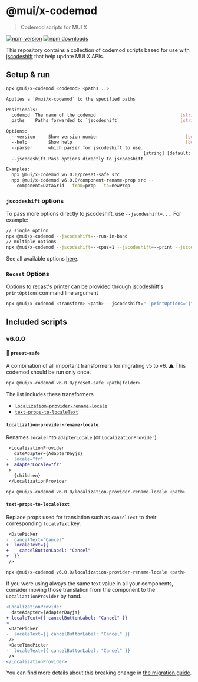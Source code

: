 # @mui/x-codemod

> Codemod scripts for MUI X

[![npm version](https://img.shields.io/npm/v/@mui/x-codemod.svg?style=flat-square)](https://www.npmjs.com/package/@mui/x-codemod)
[![npm downloads](https://img.shields.io/npm/dm/@mui/x-codemod.svg?style=flat-square)](https://www.npmjs.com/package/@mui/x-codemod)

This repository contains a collection of codemod scripts based for use with
[jscodeshift](https://github.com/facebook/jscodeshift) that help update MUI X APIs.

## Setup & run

<!-- #default-branch-switch -->

```bash
npx @mui/x-codemod <codemod> <paths...>

Applies a `@mui/x-codemod` to the specified paths

Positionals:
  codemod  The name of the codemod                                [string]
  paths    Paths forwarded to `jscodeshift`                       [string]

Options:
  --version     Show version number                                 [boolean]
  --help        Show help                                           [boolean]
  --parser      which parser for jscodeshift to use.
                                                    [string] [default: 'tsx']
  --jscodeshift Pass options directly to jscodeshift                  [array]

Examples:
  npx @mui/x-codemod v6.0.0/preset-safe src
  npx @mui/x-codemod v6.0.0/component-rename-prop src --
  --component=DataGrid --from=prop --to=newProp
```

### `jscodeshift` options

To pass more options directly to jscodeshift, use `--jscodeshift=...`. For example:

```sh
// single option
npx @mui/x-codemod --jscodeshift=--run-in-band
// multiple options
npx @mui/x-codemod --jscodeshift=--cpus=1 --jscodeshift=--print --jscodeshift=--dry --jscodeshift=--verbose=2
```

See all available options [here](https://github.com/facebook/jscodeshift#usage-cli).

### `Recast` Options

Options to [recast](https://github.com/benjamn/recast)'s printer can be provided
through jscodeshift's `printOptions` command line argument

```sh
npx @mui/x-codemod <transform> <path> --jscodeshift="--printOptions='{\"quote\":\"double\"}'"
```

## Included scripts

### v6.0.0

#### 🚀 `preset-safe`

A combination of all important transformers for migrating v5 to v6. ⚠️ This codemod should be run only once.

```sh
npx @mui/x-codemod v6.0.0/preset-safe <path|folder>
```

The list includes these transformers

- [`localization-provider-rename-locale`](#localization-provider-rename-locale)
- [`text-props-to-localeText`](#text-props-to-localeText)

#### `localization-provider-rename-locale`

Renames `locale` into `adapterLocale` (or `LocalizationProvider`)

```diff
 <LocalizationProvider
   dateAdapter={AdapterDayjs}
-  locale="fr"
+  adapterLocale="fr"
 >
   {children}
 </LocalizationProvider

```

```sh
npx @mui/x-codemod v6.0.0/localization-provider-rename-locale <path>
```

#### `text-props-to-localeText`

Replace props used for translation such as `cancelText` to their corresponding `localeText` key.

```diff
 <DatePicker
-  cancelText="Cancel"
+  localeText={{
+    cancelButtonLabel: "Cancel"
+  }}
 />
```

```sh
npx @mui/x-codemod v6.0.0/localization-provider-rename-locale <path>
```

If you were using always the same text value in all your components, consider moving those translation from the component to the `LocalizationProvider` by hand.

```diff
<LocalizationProvider
  dateAdapter={AdapterDayjs}
+ localeText={{ cancelButtonLabel: "Cancel" }}
>
 <DatePicker
-  localeText={{ cancelButtonLabel: "Cancel" }}
 />
 <DateTimePicker
-  localeText={{ cancelButtonLabel: "Cancel" }}
 />
</LocalizationProvider>
```

You can find more details about this breaking change in [the migration guide](https://next.mui.com/x/migration/migration-pickers-v5/#rename-the-locale-prop-on-localizationprovider).
